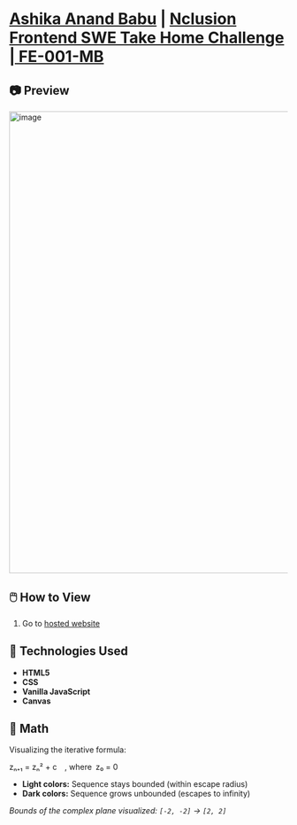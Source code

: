 # [Ashika Anand Babu](https://www.linkedin.com/in/ashikaa) | [Nclusion Frontend SWE Take Home Challenge | FE-001-MB ](https://hexagonal-dragon-7e5.notion.site/Frontend-SWE-Take-Home-Interview-FE-001-MB-1a03b2afaa648017ab15c3eeaf52290d) 

## 📷 Preview

<img width="1249" height="834" alt="image" src="https://github.com/user-attachments/assets/1c331ae6-d56f-42f9-a264-f9d94079c03f" />


## 🖱️ How to View

1. Go to [hosted website](https://ashikaanand12.github.io/mandelbrotSet/)
   
## 🚀 Technologies Used

- **HTML5**
- **CSS** 
- **Vanilla JavaScript**
- **Canvas**

## 🧮 Math 

Visualizing the iterative formula:

zₙ₊₁ = zₙ² + c , where z₀ = 0

- **Light colors:** Sequence stays bounded (within escape radius)
- **Dark colors:** Sequence grows unbounded (escapes to infinity)

_Bounds of the complex plane visualized: `[-2, -2]` → `[2, 2]`_
